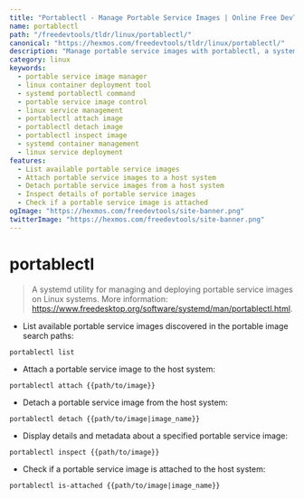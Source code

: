 ```yaml
---
title: "Portablectl - Manage Portable Service Images | Online Free DevTools by Hexmos"
name: portablectl
path: "/freedevtools/tldr/linux/portablectl/"
canonical: "https://hexmos.com/freedevtools/tldr/linux/portablectl/"
description: "Manage portable service images with portablectl, a systemd utility for deploying services on Linux. Simplify container deployment. Free online tool, no registration required."
category: linux
keywords:
  - portable service image manager
  - linux container deployment tool
  - systemd portablectl command
  - portable service image control
  - linux service management
  - portablectl attach image
  - portablectl detach image
  - portablectl inspect image
  - systemd container management
  - linux service deployment
features:
  - List available portable service images
  - Attach portable service images to a host system
  - Detach portable service images from a host system
  - Inspect details of portable service images
  - Check if a portable service image is attached
ogImage: "https://hexmos.com/freedevtools/site-banner.png"
twitterImage: "https://hexmos.com/freedevtools/site-banner.png"
---
```


# portablectl

> A systemd utility for managing and deploying portable service images on Linux systems.
> More information: <https://www.freedesktop.org/software/systemd/man/portablectl.html>.

- List available portable service images discovered in the portable image search paths:

`portablectl list`

- Attach a portable service image to the host system:

`portablectl attach {{path/to/image}}`

- Detach a portable service image from the host system:

`portablectl detach {{path/to/image|image_name}}`

- Display details and metadata about a specified portable service image:

`portablectl inspect {{path/to/image}}`

- Check if a portable service image is attached to the host system:

`portablectl is-attached {{path/to/image|image_name}}`
